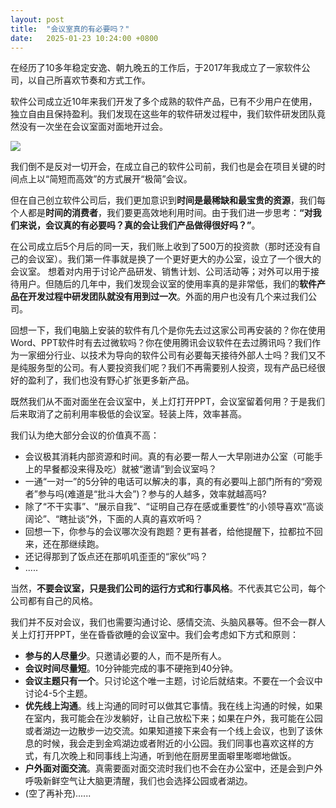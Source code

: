 ```yaml
---
layout: post
title:  "会议室真的有必要吗？"
date:   2025-01-23 10:24:00 +0800
---
```


在经历了10多年稳定安逸、朝九晚五的工作后，于2017年我成立了一家软件公司，以自己所喜欢节奏和方式工作。

软件公司成立近10年来我们开发了多个成熟的软件产品，已有不少用户在使用，独立自由且保持盈利。我们发现在这些年的软件研发过程中，我们软件研发团队竟然没有一次坐在会议室面对面地开过会。

![](https://zhuchenglin-blog.oss-cn-shanghai.aliyuncs.com/2025-01-23/meeting-1453895_1280.png)

我们倒不是反对一切开会，在成立自己的软件公司前，我们也是会在项目关键的时间点上以“简短而高效”的方式展开“极简”会议。

但在自己创立软件公司后，我们更加意识到**时间是最稀缺和最宝贵的资源**，我们每个人都是**时间的消费者**，我们要更高效地利用时间。由于我们进一步思考：**“对我们来说，会议真的有必要吗？真的会让我们产品做得很好吗？”**。

在公司成立后5个月后的同一天，我们账上收到了500万的投资款（那时还没有自己的会议室）。我们第一件事就是换了一个更好更大的办公室，设立了一个很大的会议室。
想着对内用于讨论产品研发、销售计划、公司活动等；对外可以用于接待用户。但随后的几年中，我们发现会议室的使用率真的是非常低，我们的**软件产品在开发过程中研发团队就没有用到过一次**。外面的用户也没有几个来过我们公司。

回想一下，我们电脑上安装的软件有几个是你先去过这家公司再安装的？你在使用Word、PPT软件时有去过微软吗？你在使用腾讯会议软件在去过腾讯吗？我们作为一家细分行业、以技术为导向的软件公司有必要每天接待外部人士吗？我们又不是纯服务型的公司。有人要投资我们呢？我们不再需要别人投资，现有产品已经很好的盈利了，我们也没有野心扩张更多新产品。

既然我们从不面对面坐在会议室中，关上灯打开PPT，会议室留着何用？于是我们后来取消了之前利用率极低的会议室。轻装上阵，效率甚高。

我们认为绝大部分会议的价值真不高：

* 会议极其消耗内部资源和时间。真的有必要一帮人一大早刚进办公室（可能手上的早餐都没来得及吃）就被“邀请”到会议室吗？
* 一通“一对一”的5分钟的电话可以解决的事，真的有必要叫上部门所有的“旁观者”参与吗(难道是“批斗大会”)？参与的人越多，效率就越高吗?
* 除了“不干实事”、“展示自我”、“证明自己存在感或重要性”的小领导喜欢“高谈阔论”、“瞎扯谈”外，下面的人真的喜欢听吗？
* 回想一下，你参与的会议哪次没有跑题？更有甚者，给他提醒下，拉都拉不回来，还在那继续跑。
* 还记得那到了饭点还在那叽叽歪歪的“家伙”吗？
* .....

当然，**不要会议室，只是我们公司的运行方式和行事风格**。不代表其它公司，每个公司都有自己的风格。

我们并不反对会议，我们也需要沟通讨论、感情交流、头脑风暴等。但不会一群人关上灯打开PPT，坐在昏昏欲睡的会议室中。我们会考虑如下方式和原则：

* **参与的人尽量少**。只邀请必要的人，而不是所有人。
* **会议时间尽量短**。10分钟能完成的事不硬拖到40分钟。
* **会议主题只有一个**。只讨论这个唯一主题，讨论后就结束。不要在一个会议中讨论4-5个主题。
* **优先线上沟通**。线上沟通的同时可以做其它事情。我在线上沟通的时候，如果在室内，我可能会在沙发躺好，让自己放松下来；如果在户外，我可能在公园或者湖边一边散步一边交流。如果知道接下来会有一个线上会议，也到了该休息的时候，我会走到金鸡湖边或者附近的小公园。我们同事也喜欢这样的方式，有几次晚上和同事线上沟通，听到他在厨房里面噼里嘭啷地做饭。
* **户外面对面交流**。真需要面对面交流时我们也不会在办公室中，还是会到户外呼吸新鲜空气让大脑更清醒，我们也会选择公园或者湖边。
* (空了再补充)......